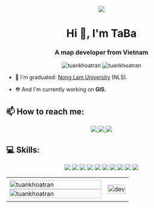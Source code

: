 <p align="center"><img src="https://img.icons8.com/color/48/000000/vietnam-circular.png"/></p>
<h1 align="center">Hi 👋, I'm TaBa</h1>
<h3 align="center">A map developer from Vietnam </h3>
<p align="center"> <img src="https://komarev.com/ghpvc/?username=tuankhoatran" alt="tuankhoatran" /> <img src="https://badges.pufler.dev/repos/tuankhoatran" alt="tuankhoatran" /> </p>

- 🌱 I'm graduated: [Nong Lam University](https://www.hcmuaf.edu.vn/) (NLS).

- ⛑️ And I'm currently working on **GIS.**


## 📫 How to reach me:
<p align="center">
  <a href="https://t.me/trantuankhoabc" target="_blank">
   <img src="https://img.icons8.com/color/48/000000/telegram-app--v5.png"/>
  </a>
  <a href="https://github.com/tuankhoatran" alt="Github">
    <img src="https://img.icons8.com/plasticine/48/000000/github-squared.png"/>
  </a>
  <a href="https://www.youtube.com/channel/UCN3v7IdTLZK_SWPYnpHHMdQ" alt="Youtube channel" target="_blank" >
    <img src="https://img.icons8.com/doodle/48/000000/youtube-play--v2.png"/>
  </a>
</p>

## 💻 Skills:

<p align="center">
  <img src="https://img.icons8.com/color/48/000000/c-sharp-logo.png"/>
  <img src="https://img.icons8.com/external-tal-revivo-color-tal-revivo/48/000000/external-angular-a-typescript-based-open-source-web-application-framework-logo-color-tal-revivo.png"/>
  <img src="https://img.icons8.com/color/48/000000/redis.png"/>
  <img src="https://img.icons8.com/color/48/000000/git.png"/>
  <img src="https://img.icons8.com/color/48/000000/github-2.png"/>
  <img src="https://img.icons8.com/dusk/48/000000/docker.png"/>
  <img src="https://img.icons8.com/color/48/000000/visual-studio-code-2019.png"/>
  <img src="https://img.icons8.com/color/48/000000/jetbrains.png"/>
  <img src="https://img.icons8.com/cute-clipart/48/000000/notion.png"/>
  <img src="https://img.icons8.com/color/48/000000/postgreesql.png"/>
</p>

<table style="width:100%;">
  <tr>
    <td>
      <img src="https://github-readme-stats.vercel.app/api/top-langs/?username=tuankhoatran&bg_color=FFFFFF00&text_color=179fa3&layout=compact&hide=CSS&langs_count=10&custom_title=Top%20ngôn%20ngữ%20được%20dùng" alt="tuankhoatran" width="100%"/>
      <img src="https://github-readme-stats.vercel.app/api?username=tuankhoatran&bg_color=FFFFFF00&text_color=179fa3&show_icons=true&count_private=true&include_all_commits=true&custom_title=Hoạt%20động%20trên%20Github" alt="tuankhoatran" width="100%"/>
    </td>
    <td>
      <p align="center"> 
        <img src="https://cdn.dribbble.com/users/1059583/screenshots/4171367/coding-freak.gif" alt="dev" width="100%"/>
      </p>
    </td>
  </tr>
</table>
